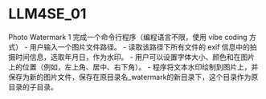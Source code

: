 # LLM4SE_01
Photo Watermark 1 完成一个命令行程序（编程语言不限，使用 vibe coding 方式）  - 用户输入一个图片文件路径。  - 读取该路径下所有文件的 exif 信息中的拍摄时间信息，选取年月日，作为水印。  - 用户可以设置字体大小、颜色和在图片上的位置（例如，左上角、居中、右下角）。  - 程序将文本水印绘制到图片上，并保存为新的图片文件，保存在原目录名_watermark的新目录下，这个目录作为原目录的子目录。
